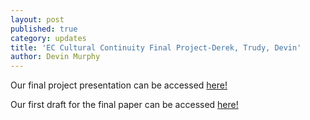 ```yaml
---
layout: post
published: true
category: updates
title: 'EC Cultural Continuity Final Project-Derek, Trudy, Devin'
author: Devin Murphy
---
```

Our final project presentation can be accessed [here!](https://docs.google.com/presentation/d/14JcjmBj1fyjYsy5hvvufIoeF3xdL0blDRY6pfovri3o/edit?usp=sharing)

Our first draft for the final paper can be accessed  [here!](https://drive.google.com/file/d/11tO7vao5LmxLMfeYXDn3nuMWZkskW4YU/view?usp=sharing)
